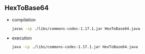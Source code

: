 ## HexToBase64
- compilation
    ```bash
    javac -cp ./libs/commons-codec-1.17.1.jar HexToBase64.java
    ```
- execution
    ```bash
    java -cp ./libs/commons-codec-1.17.1.jar HexToBase64.java
    ````
